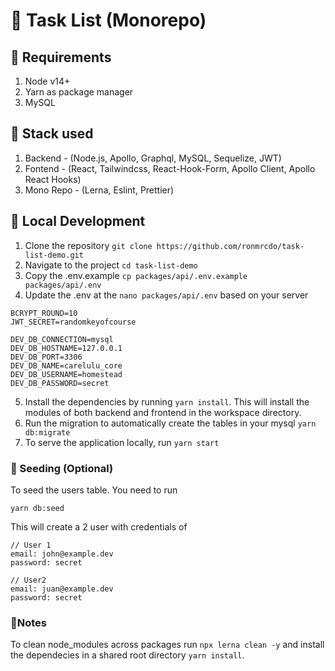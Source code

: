 # 🎉 Task List (Monorepo)

## 📝 Requirements
1. Node v14+
2. Yarn as package manager
3. MySQL

## 🚀 Stack used
1. Backend - (Node.js, Apollo, Graphql, MySQL, Sequelize, JWT)
2. Fontend - (React, Tailwindcss, React-Hook-Form, Apollo Client, Apollo React Hooks)
3. Mono Repo - (Lerna, Eslint, Prettier)

## 🔨 Local Development

1. Clone the repository `git clone https://github.com/ronmrcdo/task-list-demo.git`
2. Navigate to the project `cd task-list-demo`
3. Copy the .env.example `cp packages/api/.env.example packages/api/.env`
4. Update the .env at the `nano packages/api/.env` based on your server
```
BCRYPT_ROUND=10
JWT_SECRET=randomkeyofcourse

DEV_DB_CONNECTION=mysql
DEV_DB_HOSTNAME=127.0.0.1
DEV_DB_PORT=3306
DEV_DB_NAME=carelulu_core
DEV_DB_USERNAME=homestead
DEV_DB_PASSWORD=secret
```
5. Install the dependencies by running `yarn install`. This will install the modules of both backend and frontend in the workspace directory.
6. Run the migration to automatically create the tables in your mysql `yarn db:migrate`
7. To serve the application locally, run `yarn start`

### 🌱 Seeding (Optional)

To seed the users table. You need to run
```
yarn db:seed
```

This will create a 2 user with credentials of

```
// User 1
email: john@example.dev
password: secret

// User2
email: juan@example.dev
password: secret
```


### 📝Notes

To clean node_modules across packages run `npx lerna clean -y` and install the dependecies in a shared root directory `yarn install`.
